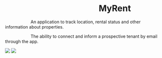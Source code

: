 # &emsp;&emsp;&emsp;&emsp;&emsp;&emsp;&emsp;&emsp;&emsp;&emsp;&emsp;MyRent


&emsp;&emsp;&emsp;&emsp;&emsp;&emsp;An application to track location, rental status and other information about properties.

&emsp;&emsp;&emsp;&emsp;&emsp;&emsp;The ability to connect and inform a prospective tenant by email through the app.

<img src="http://res.cloudinary.com/cloud101/image/upload/c_scale,w_400/v1507303046/Screenshot_20171006-161451_pbdjvi.png"/> <img src="http://res.cloudinary.com/cloud101/image/upload/c_scale,w_400/v1507303046/Screenshot_20171006-161515_gaqhyw.png"/>